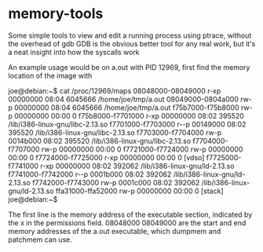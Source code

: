 # memory-tools
Some simple tools to view and edit a running process using ptrace, without the overhead of gdb
GDB is the obvious better tool for any real work, but it's a neat insight into how the syscalls work

An example usage would be on a.out with PID 12969, first find the memory location of the image with

joe@debian:~$ cat /proc/12969/maps 
08048000-08049000 r-xp 00000000 08:04 6045666                            /home/joe/tmp/a.out
08049000-0804a000 rw-p 00000000 08:04 6045666                            /home/joe/tmp/a.out
f75b7000-f75b8000 rw-p 00000000 00:00 0 
f75b8000-f7701000 r-xp 00000000 08:02 395520                             /lib/i386-linux-gnu/libc-2.13.so
f7701000-f7703000 r--p 00149000 08:02 395520                             /lib/i386-linux-gnu/libc-2.13.so
f7703000-f7704000 rw-p 0014b000 08:02 395520                             /lib/i386-linux-gnu/libc-2.13.so
f7704000-f7707000 rw-p 00000000 00:00 0 
f7721000-f7724000 rw-p 00000000 00:00 0 
f7724000-f7725000 r-xp 00000000 00:00 0                                  [vdso]
f7725000-f7741000 r-xp 00000000 08:02 392062                             /lib/i386-linux-gnu/ld-2.13.so
f7741000-f7742000 r--p 0001b000 08:02 392062                             /lib/i386-linux-gnu/ld-2.13.so
f7742000-f7743000 rw-p 0001c000 08:02 392062                             /lib/i386-linux-gnu/ld-2.13.so
ffa31000-ffa52000 rw-p 00000000 00:00 0                                  [stack]
joe@debian:~$

The first line is the memory address of the executable section, indicated by the x in the permissions field.
08048000 08049000 are the start and end memory addresses of the a.out executable, which dumpmem and patchmem can use.

